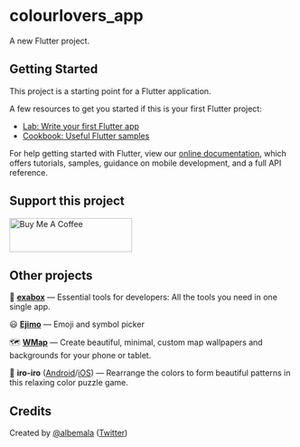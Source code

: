 # colourlovers_app

A new Flutter project.

## Getting Started

This project is a starting point for a Flutter application.

A few resources to get you started if this is your first Flutter project:

- [Lab: Write your first Flutter app](https://flutter.dev/docs/get-started/codelab)
- [Cookbook: Useful Flutter samples](https://flutter.dev/docs/cookbook)

For help getting started with Flutter, view our
[online documentation](https://flutter.dev/docs), which offers tutorials,
samples, guidance on mobile development, and a full API reference.

## Support this project

<a href="https://www.buymeacoffee.com/albemala" target="_blank"><img src="https://cdn.buymeacoffee.com/buttons/v2/default-yellow.png" alt="Buy Me A Coffee" style="height: 60px !important;width: 217px !important;" ></a>

## Other projects

🧰 **[exabox](https://exabox.app/)** — Essential tools for developers: All the tools you need in one single app.

😃 **[Ejimo](https://github.com/albemala/emoji-picker)** — Emoji and symbol picker

🗺️ **[WMap](https://wmap.albemala.me/)** — Create beautiful, minimal, custom map wallpapers and backgrounds for your phone or tablet.

🎨 **iro-iro** ([Android](https://play.google.com/store/search?q=iro-iro)/[iOS](https://apps.apple.com/us/app/iro-iro-relaxing-color-puzzle/id1563030881/)) — Rearrange the colors to form beautiful patterns in this relaxing color puzzle game.

## Credits

Created by [@albemala](https://github.com/albemala) ([Twitter](https://twitter.com/albemala))
